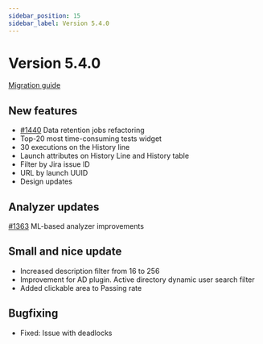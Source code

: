 ```yaml
---
sidebar_position: 15
sidebar_label: Version 5.4.0
---
```


# Version 5.4.0

[Migration guide](https://github.com/reportportal/reportportal/wiki/Migration-to-ReportPortal-v.5.4)

## New features
-  [#1440](https://github.com/reportportal/reportportal/issues/1440) Data retention jobs refactoring
- Top-20 most time-consuming tests widget
-  30 executions on the History line
-  Launch attributes on History Line and History table
- Filter by Jira issue ID
- URL by launch UUID
- Design updates

## Analyzer updates
[#1363](https://github.com/reportportal/reportportal/issues/1363) ML-based analyzer improvements

## Small and nice update
- Increased description filter from 16 to 256
- Improvement for AD plugin. Active directory dynamic user search filter
- Added clickable area to Passing rate

## Bugfixing
- Fixed: Issue with deadlocks

